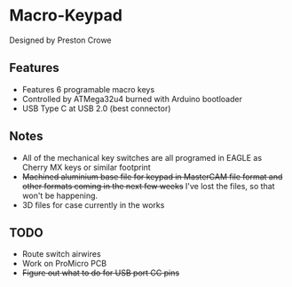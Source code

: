 # Macro-Keypad
Designed by Preston Crowe

Features
---------

* Features 6 programable macro keys
* Controlled by ATMega32u4 burned with Arduino bootloader
* USB Type C at USB 2.0 (best connector)

Notes
------

* All of the mechanical key switches are all programed in EAGLE as Cherry MX keys or similar footprint
* ~~Machined aluminium base file for keypad in MasterCAM file format and other formats coming in the next few weeks~~ I've lost the files, so that won't be happening.
* 3D files for case currently in the works

TODO
------
* Route switch airwires
* Work on ProMicro PCB
* ~~Figure out what to do for USB port CC pins~~
